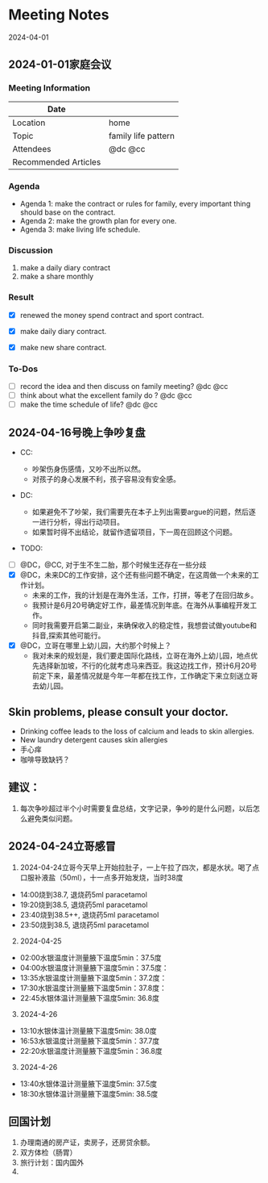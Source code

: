 # Meeting Notes
2024-04-01 


## 2024-01-01家庭会议
### Meeting Information
| Date                 |                                        |
| ---                  | ---                                    |
| Location             | home                                   |
| Topic                | family life pattern                    |
| Attendees            | @dc @cc                                |
| Recommended Articles |                                        |


### Agenda
- Agenda 1: make the contract or rules for family, every important thing should base on the contract.
- Agenda 2: make the growth plan for every one.
- Agenda 3: make living life schedule.

### Discussion
1. make a daily diary contract
2. make a share monthly

### Result
- [x] renewed the money spend contract and sport contract.
- [x] make daily diary contract.
- [x] make new share contract.


### To-Dos
- [ ] record the idea and then discuss on family meeting? @dc @cc
- [ ] think about what the excellent family do ? @dc @cc
- [ ] make the time schedule of life? @dc @cc

## 2024-04-16号晚上争吵复盘
- CC:
  - 吵架伤身伤感情，又吵不出所以然。
  - 对孩子的身心发展不利，孩子容易没有安全感。
- DC:
  - 如果避免不了吵架，我们需要先在本子上列出需要argue的问题，然后逐一进行分析，得出行动项目。
  - 如果暂时得不出结论，就留作遗留项目，下一周在回顾这个问题。


- TODO: 
- [ ] @DC，@CC, 对于生不生二胎，那个时候生还存在一些分歧
- [x] @DC，未来DC的工作安排，这个还有些问题不确定，在这周做一个未来的工作计划。
  - 未来的工作，我的计划是在海外生活，工作，打拼，等老了在回归故乡。
  - 我预计是6月20号确定好工作，最差情况到年底。在海外从事编程开发工作。
  - 同时我需要开启第二副业，来确保收入的稳定性，我想尝试做youtube和抖音,探索其他可能行。
- [x] @DC，立哥在哪里上幼儿园，大约那个时候上？
  - 我对未来的规划是，我们要走国际化路线，立哥在海外上幼儿园，地点优先选择新加坡，不行的化就考虑马来西亚。我这边找工作，预计6月20号前定下来，最差情况就是今年一年都在找工作，工作确定下来立刻送立哥去幼儿园。

## Skin problems, please consult your doctor.
- Drinking coffee leads to the loss of calcium and leads to skin allergies.
- New laundry detergent causes skin allergies
- 手心痒
- 咖啡导致缺钙？


## 建议：
1. 每次争吵超过半个小时需要复盘总结，文字记录，争吵的是什么问题，以后怎么避免类似问题。


## 2024-04-24立哥感冒
1. 2024-04-24立哥今天早上开始拉肚子，一上午拉了四次，都是水状。喝了点口服补液盐（50ml），十一点多开始发烧，当时38度
- 14:00烧到38.7,   退烧药5ml paracetamol
- 19:20烧到38.5,   退烧药5ml paracetamol
- 23:40烧到38.5++, 退烧药5ml paracetamol
- 23:50烧到38.5,   退烧药5ml paracetamol
2. 2024-04-25
- 02:00水银温度计测量腋下温度5min：37.5度
- 04:00水银温度计测量腋下温度5min：37.5度：
- 13:35水银温度计测量腋下温度5min：37.2度：
- 17:30水银温度计测量腋下温度5min：37.8度：
- 22:45水银体温计测量腋下温度5min: 36.8度

3. 2024-4-26
- 13:10水银体温计测量腋下温度5min: 38.0度
- 16:53水银温度计测量腋下温度5min：37.7度
- 22:20水银温度计测量腋下温度5min：36.8度

3. 2024-4-26
- 13:40水银体温计测量腋下温度5min: 37.5度
- 18:30水银体温计测量腋下温度5min: 38.5度

## 回国计划
1. 办理南通的房产证，卖房子，还房贷余额。
2. 双方体检（肠胃）
3. 旅行计划：国内国外
4. 
